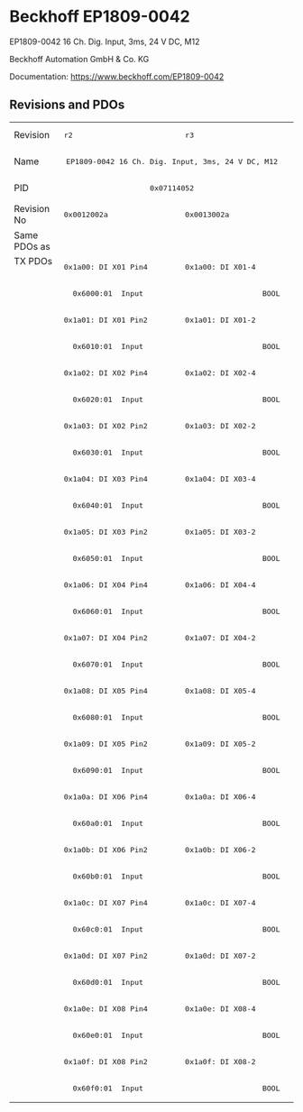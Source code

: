 # Beckhoff EP1809-0042

EP1809-0042 16 Ch. Dig. Input, 3ms, 24 V DC, M12

Beckhoff Automation GmbH & Co. KG

Documentation: <a href="https://www.beckhoff.com/EP1809-0042">https://www.beckhoff.com/EP1809-0042</a>

## Revisions and PDOs
<table>
<tr >
<td class="first">Revision</td>
<td ><pre>r2</pre></td>
<td ><pre>r3</pre></td>
</tr>
<tr >
<td class="first">Name</td>
<td  colspan=2 align="center"><pre>EP1809-0042 16 Ch. Dig. Input, 3ms, 24 V DC, M12</pre></td>
</tr>
<tr >
<td class="first">PID</td>
<td  colspan=2 align="center"><pre>0x07114052</pre></td>
</tr>
<tr >
<td class="first">Revision No</td>
<td ><pre>0x0012002a</pre></td>
<td ><pre>0x0013002a</pre></td>
</tr>
<tr >
<td class="first">Same PDOs as</td>
<td  colspan=2 align="center"></td>
</tr>
<tr class="txpdo pdosection">
<td class="first" rowspan=32 valign=top>TX PDOs</td>
<td><pre>0x1a00: DI X01 Pin4</pre></td>
<td><pre>0x1a00: DI X01-4</pre></td>
<td></td>
</tr>
<tr class="txpdo">
<td class="first" colspan=2 align="left"><pre>  0x6000:01  Input                           BOOL</pre></td>
</tr>
<tr class="txpdo pdosection">
<td class="first"><pre>0x1a01: DI X01 Pin2</pre></td>
<td ><pre>0x1a01: DI X01-2</pre></td>
</tr>
<tr class="txpdo">
<td class="first" colspan=2 align="left"><pre>  0x6010:01  Input                           BOOL</pre></td>
</tr>
<tr class="txpdo pdosection">
<td class="first"><pre>0x1a02: DI X02 Pin4</pre></td>
<td ><pre>0x1a02: DI X02-4</pre></td>
</tr>
<tr class="txpdo">
<td class="first" colspan=2 align="left"><pre>  0x6020:01  Input                           BOOL</pre></td>
</tr>
<tr class="txpdo pdosection">
<td class="first"><pre>0x1a03: DI X02 Pin2</pre></td>
<td ><pre>0x1a03: DI X02-2</pre></td>
</tr>
<tr class="txpdo">
<td class="first" colspan=2 align="left"><pre>  0x6030:01  Input                           BOOL</pre></td>
</tr>
<tr class="txpdo pdosection">
<td class="first"><pre>0x1a04: DI X03 Pin4</pre></td>
<td ><pre>0x1a04: DI X03-4</pre></td>
</tr>
<tr class="txpdo">
<td class="first" colspan=2 align="left"><pre>  0x6040:01  Input                           BOOL</pre></td>
</tr>
<tr class="txpdo pdosection">
<td class="first"><pre>0x1a05: DI X03 Pin2</pre></td>
<td ><pre>0x1a05: DI X03-2</pre></td>
</tr>
<tr class="txpdo">
<td class="first" colspan=2 align="left"><pre>  0x6050:01  Input                           BOOL</pre></td>
</tr>
<tr class="txpdo pdosection">
<td class="first"><pre>0x1a06: DI X04 Pin4</pre></td>
<td ><pre>0x1a06: DI X04-4</pre></td>
</tr>
<tr class="txpdo">
<td class="first" colspan=2 align="left"><pre>  0x6060:01  Input                           BOOL</pre></td>
</tr>
<tr class="txpdo pdosection">
<td class="first"><pre>0x1a07: DI X04 Pin2</pre></td>
<td ><pre>0x1a07: DI X04-2</pre></td>
</tr>
<tr class="txpdo">
<td class="first" colspan=2 align="left"><pre>  0x6070:01  Input                           BOOL</pre></td>
</tr>
<tr class="txpdo pdosection">
<td class="first"><pre>0x1a08: DI X05 Pin4</pre></td>
<td ><pre>0x1a08: DI X05-4</pre></td>
</tr>
<tr class="txpdo">
<td class="first" colspan=2 align="left"><pre>  0x6080:01  Input                           BOOL</pre></td>
</tr>
<tr class="txpdo pdosection">
<td class="first"><pre>0x1a09: DI X05 Pin2</pre></td>
<td ><pre>0x1a09: DI X05-2</pre></td>
</tr>
<tr class="txpdo">
<td class="first" colspan=2 align="left"><pre>  0x6090:01  Input                           BOOL</pre></td>
</tr>
<tr class="txpdo pdosection">
<td class="first"><pre>0x1a0a: DI X06 Pin4</pre></td>
<td ><pre>0x1a0a: DI X06-4</pre></td>
</tr>
<tr class="txpdo">
<td class="first" colspan=2 align="left"><pre>  0x60a0:01  Input                           BOOL</pre></td>
</tr>
<tr class="txpdo pdosection">
<td class="first"><pre>0x1a0b: DI X06 Pin2</pre></td>
<td ><pre>0x1a0b: DI X06-2</pre></td>
</tr>
<tr class="txpdo">
<td class="first" colspan=2 align="left"><pre>  0x60b0:01  Input                           BOOL</pre></td>
</tr>
<tr class="txpdo pdosection">
<td class="first"><pre>0x1a0c: DI X07 Pin4</pre></td>
<td ><pre>0x1a0c: DI X07-4</pre></td>
</tr>
<tr class="txpdo">
<td class="first" colspan=2 align="left"><pre>  0x60c0:01  Input                           BOOL</pre></td>
</tr>
<tr class="txpdo pdosection">
<td class="first"><pre>0x1a0d: DI X07 Pin2</pre></td>
<td ><pre>0x1a0d: DI X07-2</pre></td>
</tr>
<tr class="txpdo">
<td class="first" colspan=2 align="left"><pre>  0x60d0:01  Input                           BOOL</pre></td>
</tr>
<tr class="txpdo pdosection">
<td class="first"><pre>0x1a0e: DI X08 Pin4</pre></td>
<td ><pre>0x1a0e: DI X08-4</pre></td>
</tr>
<tr class="txpdo">
<td class="first" colspan=2 align="left"><pre>  0x60e0:01  Input                           BOOL</pre></td>
</tr>
<tr class="txpdo pdosection">
<td class="first"><pre>0x1a0f: DI X08 Pin2</pre></td>
<td ><pre>0x1a0f: DI X08-2</pre></td>
</tr>
<tr class="txpdo">
<td class="first" colspan=2 align="left"><pre>  0x60f0:01  Input                           BOOL</pre></td>
</tr>
</table>
